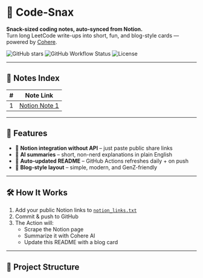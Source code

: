 # 🍿 Code-Snax

**Snack-sized coding notes, auto-synced from Notion.**  
Turn long LeetCode write-ups into short, fun, and blog-style cards — powered by [Cohere](https://cohere.com).  

![GitHub stars](https://img.shields.io/github/stars/mangopep/leetcode-unlocked-?style=flat&color=yellow)
![GitHub Workflow Status](https://img.shields.io/github/actions/workflow/status/mangopep/leetcode-unlocked-/update-readme.yml?label=CI&logo=github)
![License](https://img.shields.io/badge/license-MIT-blue)

---

## 📖 Notes Index

<!-- SNAX-START -->
| # | Note Link |
|---|-----------|
| 1 | [Notion Note 1](https://www.notion.so/Leetcode-Solved-Two-pointers-Notes-279d33e062ec806e8daeec4d8cb73115?source=copy_link) |
<!-- SNAX-END -->

---

## 🚀 Features
- 🔗 **Notion integration without API** – just paste public share links  
- 🤖 **AI summaries** – short, non-nerd explanations in plain English  
- 📝 **Auto-updated README** – GitHub Actions refreshes daily + on push  
- 🎨 **Blog-style layout** – simple, modern, and GenZ-friendly  

---

## 🛠 How It Works
1. Add your public Notion links to [`notion_links.txt`](./notion_links.txt)  
2. Commit & push to GitHub  
3. The Action will:  
   - Scrape the Notion page  
   - Summarize it with Cohere AI  
   - Update this README with a blog card  

---

## 📂 Project Structure
